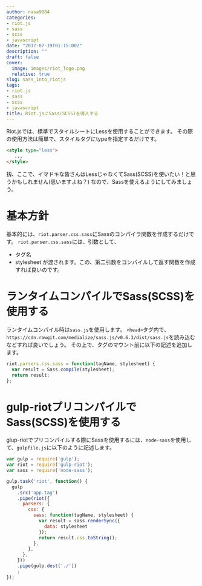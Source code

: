```yaml
---
author: nasa9084
categories:
- riot.js
- sass
- scss
- javascript
date: "2017-07-19T01:15:00Z"
description: ""
draft: false
cover:
  image: images/riot_logo.png
  relative: true
slug: sass_into_riotjs
tags:
- riot.js
- sass
- scss
- javascript
title: Riot.jsにSass(SCSS)を導入する
---
```



Riot.jsでは、標準でスタイルシートにLessを使用することができます。
その際の使用方法は簡単で、スタイルタグにtypeを指定するだけです。
``` html
<style type="less">
   ...
</style>
```
扨、ここで、イマドキな皆さんはLessじゃなくてSass(SCSS)を使いたい！と思うかもしれません(思いますよね？)
なので、Sassを使えるようにしてみましょう。

# 基本方針
基本的には、`riot.parser.css.sass`にSassのコンパイラ関数を作成するだけです。
`riot.parser.css.sass`には、引数として、
* タグ名
* stylesheet
が渡されます。この、第二引数をコンパイルして返す関数を作成すれば良いのです。

# ランタイムコンパイルでSass(SCSS)を使用する
ランタイムコンパイル時は`sass.js`を使用します。
`<head>`タグ内で、`https://cdn.rawgit.com/medialize/sass.js/v0.6.3/dist/sass.js`を読み込むなどすれば良いでしょう。
その上で、タグのマウント前に以下の記述を追加します。
``` javascript
riot.parsers.css.sass = function(tagName, stylesheet) {  
  var result = Sass.compile(stylesheet);
  return result;
};
```

# gulp-riotプリコンパイルでSass(SCSS)を使用する
glup-riotでプリコンパイルする際にSassを使用するには、`node-sass`を使用して、`gulpfile.js`に以下のように記述します。
``` javascript
var gulp = require('gulp');  
var riot = require('gulp-riot');  
var sass = require('node-sass');

gulp.task('riot', function() {  
  gulp
    .src('app.tag')
    .pipe(riot({
      parsers: {
        css: {
          sass: function(tagName, stylesheet) {
            var result = sass.renderSync({
              data: stylesheet
            });
            return result.css.toString();
          },
        },
      },
    }))
    .pipe(gulp.dest('./'))
    ;
});
```

